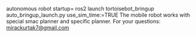 autonomous robot startup= ros2 launch tortoisebot_bringup auto_bringup_launch.py use_sim_time:=TRUE
The mobile robot works with special smac planner and specific planner.
For your questions: mirackurtak7@gmail.com
